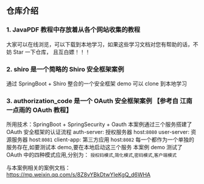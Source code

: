 ## 仓库介绍

### 1. JavaPDF 教程中存放着从各个网站收集的教程
大家可以在线浏览，可以下载到本地学习，如果这些学习文档对您有帮助的话，不妨 Star 一下仓库，
且互白嫖！！！

### 2. shiro 是一个简略的 Shiro 安全框架案例
通过 SpringBoot + Shiro 整合的一个安全框架 demo
可以 clone 到本地学习

### 3. authorization_code 是一个 OAuth 安全框架案例 【参考自 江南一点雨的 OAuth 教程】
所用技术：SpringBoot + SpringSecurity + Oauth 
本案例通过三个服务搭建了 OAuth 安全框架的认证流程
auth-server: 授权服务器 host:`8080`
user-server: 资源服务器	host:`8081`
client-app: 第三方应用	host:`8082`
每一个都作为一个单独的服务存在,如要测试本 demo,要在本地启动这三个服务
本案例 demo 测试了 OAuth 中的四种模式应用,分别为：
`授权码模式`,`简化模式`,`密码模式`,`客户端模式`

与本案例相关的案例文档：https://mp.weixin.qq.com/s/8Z8vYBkDtwYIeKgQ_d6WHA
